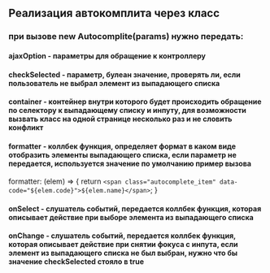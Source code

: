 ## Реализация автокомплита через класс
### при вызове new Autocomplite(params) нужно передать:
#### ajaxOption - параметры для обращение к контроллеру
#### checkSelected - параметр, булеан значение, проверять ли, если пользователь не выбрал элемент из выпадающего списка
#### container - контейнер внутри которого будет происходить обращение по селектору к выпадающему списку и инпуту, для возможности вызвать класс на одной странице несколько раз и не словить конфликт
#### formatter - коллбек функция, определяет формат в каком виде отобразить элементы выпадающего списка, если параметр не передается, используется значение по умолчанию пример вызова 
formatter: (elem) => {
  return `<span class="autocomplete_item" data-code="${elem.code}">${elem.name}</span>`;
}
#### onSelect - слушатель событий, передается коллбек функция, которая описывает действие при выборе элемента из выпадающего списка
#### onChange - слушатель событий, передается коллбек функция, которая описывает действие при снятии фокуса с инпута, если элемент из выпадающего списка не был выбран, нужно что бы значение checkSelected стояло в true
